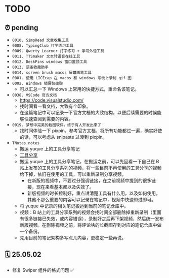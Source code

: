 # TODO

## ⏰ pending

- `0010. SimpRead 文章收集工具`
- `0008. TypingClub 打字练习工具`
- `0009. Qwerty Learner 打字练习 + 学习外语工具`
- `0011. TTSmaker 文本转语音在线工具`
- `0012. DeskPins windows 窗口置顶工具`
- `0013. 语雀收藏助手`
- `0014. screen brush macos 屏幕画笔工具`
- `0001. 使用 LICEcap 在 macos 和 windows 系统上录制 gif 图`
- `0002. Windows 锁屏快捷键`
  - 可以汇总一下 Windows 上常用的快捷方式，重命名该笔记。
- `0038. VSCode 官方文档`
  - https://code.visualstudio.com/
  - 找时间看一看文档，大致有个印象。
  - 在这篇笔记中可以记录一下官方文档的大致结构，以便后续需要的时候能够快速查阅到需要的内容。
- `0019. 梦想中完美的截图软件，终于有人开发出来了！`
  - 找时间体验一下 pixpin，参考官方文档，将所有功能都过一遍，确实好使的话，可以考虑从 snipaste 过渡到 pixpin。
- `TNotes.notes`
  - 搬运 yuque 上的工具分享笔记
  - [工具分享](https://www.yuque.com/tdahuyou/tools)
  - 搬运 yuque 上的工具分享笔记，在搬运之前，可以先回看一下自己在 B 站上发布的工具分享系列的视频，将一些目前不再使用的工具分享的视频给下掉，依旧在使用的工具，可以重新录制分享视频。
    - 在新版的视频中，不要过分强调链接，在之前视频中提到的很多链接，现在来看基本都以及失效了。
    - 新版视频的时长控制好，重点讲清楚工具有什么用，以及如何使用，其他不那么重要的内容可以记录在笔记中，视频中快速带过即可。
  - 将 yuque 中记录的相关笔记搬运到当前的笔记仓库中。
  - 视频：B 站上的工具分享系列的视频会找时间全部删除掉重新录制（里面有很多链接已失效，或内容错误），录制好之后再下架视频，然后统一发布新版视频。在删除视频之前，将评论啥的长截图存到对应的笔记仓库中做一个备份。
  - 先用目前的笔记架构多写点儿内容，更稳定一些再说。

## 🗓 25.05.02

- 修复 Swiper 组件的格式问题 ✅
